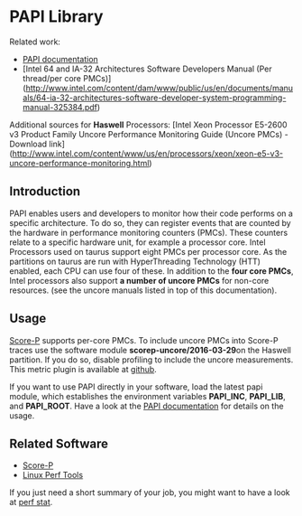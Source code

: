 # PAPI Library

Related work:

* [PAPI documentation](http://icl.cs.utk.edu/projects/papi/wiki/Main_Page)
* [Intel 64 and IA-32 Architectures Software Developers Manual (Per thread/per core PMCs)]
  (http://www.intel.com/content/dam/www/public/us/en/documents/manuals/64-ia-32-architectures-software-developer-system-programming-manual-325384.pdf)

Additional sources for **Haswell** Processors: [Intel Xeon Processor E5-2600 v3 Product Family Uncore
Performance Monitoring Guide (Uncore PMCs) - Download link]
(http://www.intel.com/content/www/us/en/processors/xeon/xeon-e5-v3-uncore-performance-monitoring.html)

## Introduction

PAPI enables users and developers to monitor how their code performs on a specific architecture. To
do so, they can register events that are counted by the hardware in performance monitoring counters
(PMCs). These counters relate to a specific hardware unit, for example a processor core. Intel
Processors used on taurus support eight PMCs per processor core. As the partitions on taurus are run
with HyperThreading Technology (HTT) enabled, each CPU can use four of these. In addition to the
**four core PMCs**, Intel processors also support **a number of uncore PMCs** for non-core
resources. (see the uncore manuals listed in top of this documentation).

## Usage

[Score-P](score_p.md) supports per-core PMCs. To include uncore PMCs into Score-P traces use the
software module **scorep-uncore/2016-03-29**on the Haswell partition. If you do so, disable
profiling to include the uncore measurements. This metric plugin is available at
[github](https://github.com/score-p/scorep_plugin_uncore/).

If you want to use PAPI directly in your software, load the latest papi module, which establishes
the environment variables **PAPI_INC**, **PAPI_LIB**, and **PAPI_ROOT**. Have a look at the
[PAPI documentation](http://icl.cs.utk.edu/projects/papi/wiki/Main_Page) for details on the usage.

## Related Software

* [Score-P](score_p.md)
* [Linux Perf Tools](perf_tools.md)

If you just need a short summary of your job, you might want to have a look at
[perf stat](perf_tools.md).
